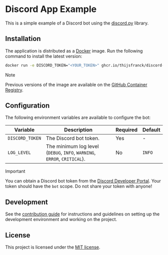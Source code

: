 # Discord App Example

This is a simple example of a Discord bot using the [discord.py](https://discordpy.readthedocs.io/en/latest/) library.

## Installation

The application is distributed as a [Docker](https://www.docker.com/) image. Run the following command to install the latest version:

```bash
docker run -e DISCORD_TOKEN="<YOUR_TOKEN>" ghcr.io/thijsfranck/discord-app-example:latest
```

> [!NOTE]
> Previous versions of the image are available on the [GitHub Container Registry](https://github.com/thijsfranck/discord-app-example/pkgs/container/discord-app-example).

## Configuration

The following environment variables are available to configure the bot:

| Variable        | Description                                                              | Required | Default |
| --------------- | ------------------------------------------------------------------------ | -------- | ------- |
| `DISCORD_TOKEN` | The Discord bot token.                                                   | Yes      | -       |
| `LOG_LEVEL`     | The minimum log level (`DEBUG`, `INFO`, `WARNING`, `ERROR`, `CRITICAL`). | No       | `INFO`  |

> [!IMPORTANT]
> You can obtain a Discord bot token from the [Discord Developer Portal](https://discord.com/developers/applications).
> Your token should have the `bot` scope. Do not share your token with anyone!

## Development

See the [contribution guide](./CONTRIBUTING.md) for instructions and guidelines on setting up the development environment and working on the project.

## License

This project is licensed under the [MIT license](./LICENSE).
